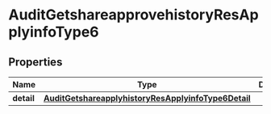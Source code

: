 # AuditGetshareapprovehistoryResApplyinfoType6

## Properties
Name | Type | Description | Notes
------------ | ------------- | ------------- | -------------
**detail** | [**AuditGetshareapplyhistoryResApplyinfoType6Detail**](AuditGetshareapplyhistoryResApplyinfoType6Detail.md) |  |  [optional]
